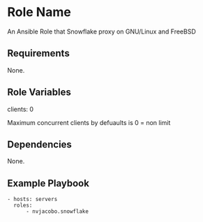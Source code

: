 Role Name
=========

An Ansible Role that Snowflake proxy on GNU/Linux and FreeBSD

Requirements
------------

None.

Role Variables
--------------

   clients: 0

Maximum concurrent clients by defuaults is 0 = non limit

Dependencies
------------

None.

Example Playbook
----------------

    - hosts: servers
      roles:
          - nvjacobo.snowflake
